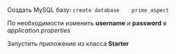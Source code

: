 Создать MySQL базу: `create database	prime_aspect`

По необходимости изменить **username** и **password** в _application.properties_

Запустить приложение из класса **Starter**